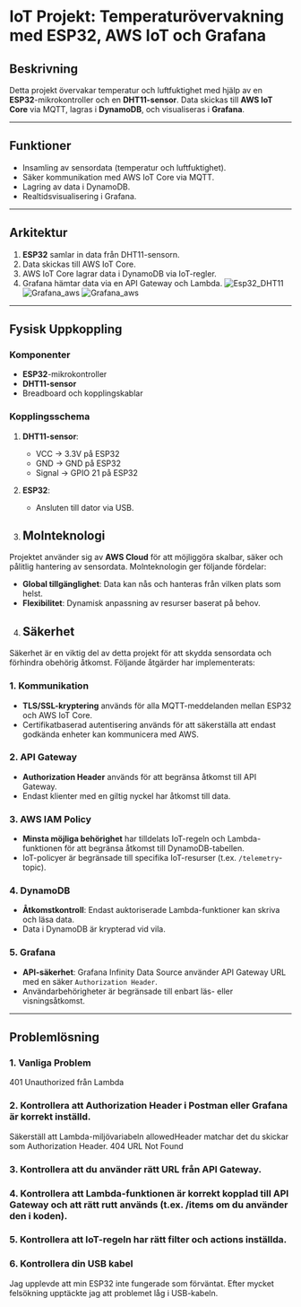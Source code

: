 # IoT Projekt: Temperaturövervakning med ESP32, AWS IoT och Grafana

## Beskrivning
Detta projekt övervakar temperatur och luftfuktighet med hjälp av en **ESP32**-mikrokontroller och en **DHT11-sensor**. Data skickas till **AWS IoT Core** via MQTT, lagras i **DynamoDB**, och visualiseras i **Grafana**.

---

## Funktioner
- Insamling av sensordata (temperatur och luftfuktighet).
- Säker kommunikation med AWS IoT Core via MQTT.
- Lagring av data i DynamoDB.
- Realtidsvisualisering i Grafana.

---

## Arkitektur
1. **ESP32** samlar in data från DHT11-sensorn.
2. Data skickas till AWS IoT Core.
3. AWS IoT Core lagrar data i DynamoDB via IoT-regler.
4. Grafana hämtar data via en API Gateway och Lambda.
![Esp32_DHT11](https://github.com/user-attachments/assets/160020f5-0bb5-4b00-8a75-2cd808081e1f)
![Grafana_aws](https://github.com/user-attachments/assets/c749c7d6-f583-465b-aa00-d4c3b6cbfc45)
![Grafana_aws](https://github.com/user-attachments/assets/38842b85-1588-46e4-8c1d-b36bac2d5ff1)



---

## Fysisk Uppkoppling
### Komponenter
- **ESP32**-mikrokontroller
- **DHT11-sensor**
- Breadboard och kopplingskablar


### Kopplingsschema
1. **DHT11-sensor**:
   - VCC → 3.3V på ESP32
   - GND → GND på ESP32
   - Signal → GPIO 21 på ESP32

2. **ESP32**:
   - Ansluten till dator via USB.


3. ## Molnteknologi
Projektet använder sig av **AWS Cloud** för att möjliggöra skalbar, säker och pålitlig hantering av sensordata. Molnteknologin ger följande fördelar:
- **Global tillgänglighet**: Data kan nås och hanteras från vilken plats som helst.
- **Flexibilitet**: Dynamisk anpassning av resurser baserat på behov.


4. ## Säkerhet
Säkerhet är en viktig del av detta projekt för att skydda sensordata och förhindra obehörig åtkomst. Följande åtgärder har implementerats:

### 1. Kommunikation
- **TLS/SSL-kryptering** används för alla MQTT-meddelanden mellan ESP32 och AWS IoT Core.
- Certifikatbaserad autentisering används för att säkerställa att endast godkända enheter kan kommunicera med AWS.

### 2. API Gateway
- **Authorization Header** används för att begränsa åtkomst till API Gateway.
- Endast klienter med en giltig nyckel har åtkomst till data.

### 3. AWS IAM Policy
- **Minsta möjliga behörighet** har tilldelats IoT-regeln och Lambda-funktionen för att begränsa åtkomst till DynamoDB-tabellen.
- IoT-policyer är begränsade till specifika IoT-resurser (t.ex. `/telemetry`-topic).

### 4. DynamoDB
- **Åtkomstkontroll**: Endast auktoriserade Lambda-funktioner kan skriva och läsa data.
- Data i DynamoDB är krypterad vid vila.

### 5. Grafana
- **API-säkerhet**: Grafana Infinity Data Source använder API Gateway URL med en säker `Authorization Header`.
- Användarbehörigheter är begränsade till enbart läs- eller visningsåtkomst.

---



## Problemlösning
### 1. Vanliga Problem
401 Unauthorized från Lambda

### 2. Kontrollera att Authorization Header i Postman eller Grafana är korrekt inställd.
Säkerställ att Lambda-miljövariabeln allowedHeader matchar det du skickar som Authorization Header.
404 URL Not Found

### 3. Kontrollera att du använder rätt URL från API Gateway.

### 4. Kontrollera att Lambda-funktionen är korrekt kopplad till API Gateway och att rätt rutt används (t.ex. /items om du använder den i koden).

### 5. Kontrollera att IoT-regeln har rätt filter och actions inställda.

### 6. Kontrollera din USB kabel
Jag upplevde att min ESP32 inte fungerade som förväntat. Efter mycket felsökning upptäckte jag att problemet låg i USB-kabeln.
